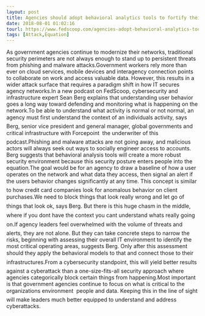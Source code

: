 ```yaml
---
layout: post
title: Agencies should adopt behavioral analytics tools to fortify their security, expert says
date: 2018-08-01 01:02:16
tourl: https://www.fedscoop.com/agencies-adopt-behavioral-analytics-tools-fortify-security-expert-says/
tags: [Attack,Equation]
---
```

As government agencies continue to modernize their networks, traditional security perimeters are not always enough to stand up to persistent threats from phishing and malware attacks.Government workers rely more than ever on cloud services, mobile devices and interagency connection points to collaborate on work and access valuable data. However, this results in a wider attack surface that requires a paradigm shift in how IT secures agency networks.In a new podcast on FedScoop, cybersecurity and infrastructure expert Sean Berg explains that understanding user behavior goes a long way toward defending and monitoring what is happening on the network.To be able to understand what activity is normal or not normal, an agency must first understand the context of an individuals activity, says Berg, senior vice president and general manager, global governments and critical infrastructure with Forcepoint  the underwriter of this podcast.Phishing and malware attacks are not going away, and malicious actors will always seek out ways to socially engineer access to accounts. Berg suggests that behavioral analysis tools will create a more robust security environment because this security posture enters people into the equation.The goal would be for an agency to draw a baseline of how a user operates on the network and what data they access, then signal an alert if the users behavior changes significantly at any time. This concept is similar to how credit card companies look for anomalous behavior on client purchases.We need to block things that look really wrong and let go of things that look ok, says Berg. But there is this huge chasm in the middle, where if you dont have the context you cant understand whats really going on.If agency leaders feel overwhelmed with the volume of threats and alerts, they are not alone. But they can take concrete steps to narrow the risks, beginning with assessing their overall IT environment to identify the most critical operating areas, suggests Berg. Only after this assessment should they apply the behavioral models to that and connect those to their infrastructures.From a cybersecurity standpoint, this will yield better results against a cyberattack than a one-size-fits-all security approach where agencies categorically block certain things from happening.Most important is that government agencies continue to focus on what is critical to the organizations environment  people and data. Keeping this in the line of sight will make leaders much better equipped to understand and address cyberattacks.